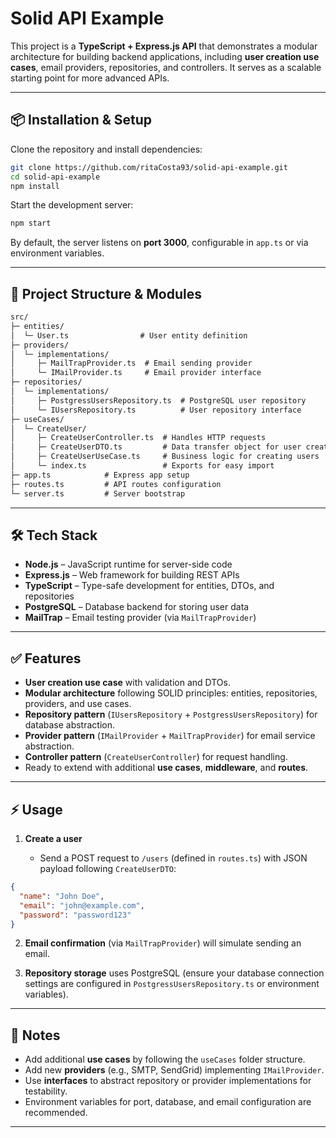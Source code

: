 # Solid API Example

This project is a **TypeScript + Express.js API** that demonstrates a modular architecture for building backend applications, including **user creation use cases**, email providers, repositories, and controllers. It serves as a scalable starting point for more advanced APIs.

---

## 📦 Installation & Setup

Clone the repository and install dependencies:

```bash
git clone https://github.com/ritaCosta93/solid-api-example.git
cd solid-api-example
npm install
```

Start the development server:

```bash
npm start
```

By default, the server listens on **port 3000**, configurable in `app.ts` or via environment variables.

---

## 🚀 Project Structure & Modules

```markdown
src/
├─ entities/
│  └─ User.ts                # User entity definition
├─ providers/
│  └─ implementations/
│     ├─ MailTrapProvider.ts  # Email sending provider
│     └─ IMailProvider.ts     # Email provider interface
├─ repositories/
│  └─ implementations/
│     ├─ PostgressUsersRepository.ts  # PostgreSQL user repository
│     └─ IUsersRepository.ts          # User repository interface
├─ useCases/
│  └─ CreateUser/
│     ├─ CreateUserController.ts  # Handles HTTP requests
│     ├─ CreateUserDTO.ts         # Data transfer object for user creation
│     ├─ CreateUserUseCase.ts     # Business logic for creating users
│     └─ index.ts                 # Exports for easy import
├─ app.ts            # Express app setup
├─ routes.ts         # API routes configuration
└─ server.ts         # Server bootstrap
```

---

## 🛠️ Tech Stack

* **Node.js** – JavaScript runtime for server-side code
* **Express.js** – Web framework for building REST APIs
* **TypeScript** – Type-safe development for entities, DTOs, and repositories
* **PostgreSQL** – Database backend for storing user data
* **MailTrap** – Email testing provider (via `MailTrapProvider`)

---

## ✅ Features

* **User creation use case** with validation and DTOs.
* **Modular architecture** following SOLID principles: entities, repositories, providers, and use cases.
* **Repository pattern** (`IUsersRepository` + `PostgressUsersRepository`) for database abstraction.
* **Provider pattern** (`IMailProvider` + `MailTrapProvider`) for email service abstraction.
* **Controller pattern** (`CreateUserController`) for request handling.
* Ready to extend with additional **use cases**, **middleware**, and **routes**.

---

## ⚡ Usage

1. **Create a user**

   * Send a POST request to `/users` (defined in `routes.ts`) with JSON payload following `CreateUserDTO`:

```json
{
  "name": "John Doe",
  "email": "john@example.com",
  "password": "password123"
}
```

2. **Email confirmation** (via `MailTrapProvider`) will simulate sending an email.

3. **Repository storage** uses PostgreSQL (ensure your database connection settings are configured in `PostgressUsersRepository.ts` or environment variables).

---

## 🔧 Notes

* Add additional **use cases** by following the `useCases` folder structure.
* Add new **providers** (e.g., SMTP, SendGrid) implementing `IMailProvider`.
* Use **interfaces** to abstract repository or provider implementations for testability.
* Environment variables for port, database, and email configuration are recommended.

---

